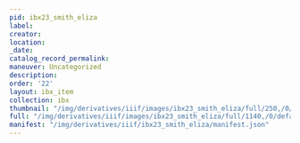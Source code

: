 ```yaml
---
pid: ibx23_smith_eliza
label:
creator:
location:
_date:
catalog_record_permalink:
maneuver: Uncategorized
description:
order: '22'
layout: ibx_item
collection: ibx
thumbnail: "/img/derivatives/iiif/images/ibx23_smith_eliza/full/250,/0/default.jpg"
full: "/img/derivatives/iiif/images/ibx23_smith_eliza/full/1140,/0/default.jpg"
manifest: "/img/derivatives/iiif/ibx23_smith_eliza/manifest.json"
---
```

